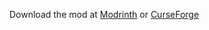 Download the mod at [Modrinth](https://modrinth.com/mod/disc-jockey) or [CurseForge](https://www.curseforge.com/minecraft/mc-mods/disc-jockey)
